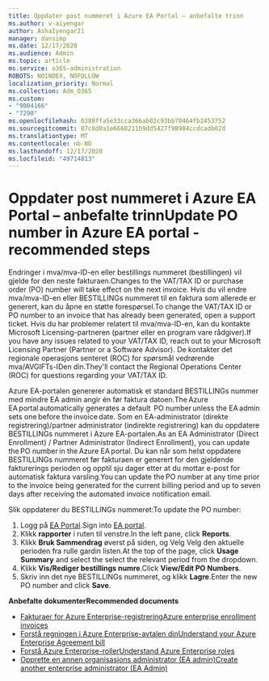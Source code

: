 ```yaml
---
title: Oppdater post nummeret i Azure EA Portal – anbefalte trinn
ms.author: v-aiyengar
author: AshaIyengar21
manager: dansimp
ms.date: 12/17/2020
ms.audience: Admin
ms.topic: article
ms.service: o365-administration
ROBOTS: NOINDEX, NOFOLLOW
localization_priority: Normal
ms.collection: Adm_O365
ms.custom:
- "9004166"
- "7290"
ms.openlocfilehash: 0388ffa5e33cca366ab02c93bb70464fb2453752
ms.sourcegitcommit: 87c8d0a1e6668211b9dd5427f98984ccdcadb02d
ms.translationtype: MT
ms.contentlocale: nb-NO
ms.lasthandoff: 12/17/2020
ms.locfileid: "49714813"
---
```

# <a name="update-po-number-in-azure-ea-portal---recommended-steps"></a><span data-ttu-id="b9ac5-102">Oppdater post nummeret i Azure EA Portal – anbefalte trinn</span><span class="sxs-lookup"><span data-stu-id="b9ac5-102">Update PO number in Azure EA portal - recommended steps</span></span>

<span data-ttu-id="b9ac5-103">Endringer i mva/mva-ID-en eller bestillings nummeret (bestillingen) vil gjelde for den neste fakturaen.</span><span class="sxs-lookup"><span data-stu-id="b9ac5-103">Changes to the VAT/TAX ID or purchase order (PO) number will take effect on the next invoice.</span></span> <span data-ttu-id="b9ac5-104">Hvis du vil endre mva/mva-ID-en eller BESTILLINGs nummeret til en faktura som allerede er generert, kan du åpne en støtte forespørsel.</span><span class="sxs-lookup"><span data-stu-id="b9ac5-104">To change the VAT/TAX ID or PO number to an invoice that has already been generated, open a support ticket.</span></span> <span data-ttu-id="b9ac5-105">Hvis du har problemer relatert til mva/mva-ID-en, kan du kontakte Microsoft Licensing-partneren (partner eller en program vare rådgiver).</span><span class="sxs-lookup"><span data-stu-id="b9ac5-105">If you have any issues related to your VAT/TAX ID, reach out to your Microsoft Licensing Partner (Partner or a Software Advisor).</span></span> <span data-ttu-id="b9ac5-106">De kontakter det regionale operasjons senteret (ROC) for spørsmål vedrørende mva/AVGIFTs-IDen din.</span><span class="sxs-lookup"><span data-stu-id="b9ac5-106">They'll contact the Regional Operations Center (ROC) for questions regarding your VAT/TAX ID.</span></span> 

<span data-ttu-id="b9ac5-107">Azure EA-portalen genererer automatisk et standard BESTILLINGs nummer med mindre EA admin angir én før faktura datoen.</span><span class="sxs-lookup"><span data-stu-id="b9ac5-107">The Azure EA portal automatically generates a default  PO number unless the EA admin sets one before the invoice date.</span></span> <span data-ttu-id="b9ac5-108">Som en EA-administrator (direkte registrering)/partner administrator (indirekte registrering) kan du oppdatere BESTILLINGs nummeret i Azure EA-portalen.</span><span class="sxs-lookup"><span data-stu-id="b9ac5-108">As an EA Administrator (Direct Enrollment) / Partner Administrator (Indirect Enrollment), you can update the PO number in the Azure EA portal.</span></span> <span data-ttu-id="b9ac5-109">Du kan når som helst oppdatere BESTILLINGs nummeret før fakturaen er generert for den gjeldende fakturerings perioden og opptil sju dager etter at du mottar e-post for automatisk faktura varsling.</span><span class="sxs-lookup"><span data-stu-id="b9ac5-109">You can update the PO number at any time prior to the invoice being generated for the current billing period and up to seven days after receiving the automated invoice notification email.</span></span>    

<span data-ttu-id="b9ac5-110">Slik oppdaterer du BESTILLINGs nummeret:</span><span class="sxs-lookup"><span data-stu-id="b9ac5-110">To update the PO number:</span></span>

1. <span data-ttu-id="b9ac5-111">Logg på [EA Portal](https://ea.azure.com/).</span><span class="sxs-lookup"><span data-stu-id="b9ac5-111">Sign into [EA portal](https://ea.azure.com/).</span></span>
1. <span data-ttu-id="b9ac5-112">Klikk **rapporter** i ruten til venstre.</span><span class="sxs-lookup"><span data-stu-id="b9ac5-112">In the left pane, click **Reports**.</span></span>
1. <span data-ttu-id="b9ac5-113">Klikk **Bruk Sammendrag** øverst på siden, og Velg Velg den aktuelle perioden fra rulle gardin listen.</span><span class="sxs-lookup"><span data-stu-id="b9ac5-113">At the top of the page, click **Usage Summary** and select the select the relevant period from the dropdown.</span></span>
1. <span data-ttu-id="b9ac5-114">Klikk **Vis/Rediger bestillings numre**.</span><span class="sxs-lookup"><span data-stu-id="b9ac5-114">Click **View/Edit PO Numbers**.</span></span>
1. <span data-ttu-id="b9ac5-115">Skriv inn det nye BESTILLINGs nummeret, og klikk **Lagre**.</span><span class="sxs-lookup"><span data-stu-id="b9ac5-115">Enter the new PO number and click **Save**.</span></span>

<span data-ttu-id="b9ac5-116">**Anbefalte dokumenter**</span><span class="sxs-lookup"><span data-stu-id="b9ac5-116">**Recommended documents**</span></span> 

- [<span data-ttu-id="b9ac5-117">Fakturaer for Azure Enterprise-registrering</span><span class="sxs-lookup"><span data-stu-id="b9ac5-117">Azure enterprise enrollment invoices</span></span>](https://docs.microsoft.com/azure/billing/billing-ea-portal-enrollment-invoices) 
- [<span data-ttu-id="b9ac5-118">Forstå regningen i Azure Enterprise-avtalen din</span><span class="sxs-lookup"><span data-stu-id="b9ac5-118">Understand your Azure Enterprise Agreement bill</span></span>](https://docs.microsoft.com/azure/billing/billing-understand-your-bill-ea)  
- [<span data-ttu-id="b9ac5-119">Forstå Azure Enterprise-roller</span><span class="sxs-lookup"><span data-stu-id="b9ac5-119">Understand Azure Enterprise roles</span></span>](https://docs.microsoft.com/azure/billing/billing-understand-your-bill-ea) 
- [<span data-ttu-id="b9ac5-120">Opprette en annen organisasjons administrator (EA admin)</span><span class="sxs-lookup"><span data-stu-id="b9ac5-120">Create another enterprise administrator (EA Admin)</span></span>](https://docs.microsoft.com/azure/cost-management-billing/manage/ea-portal-administration#create-another-enterprise-administrator) 
